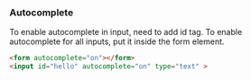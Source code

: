### Autocomplete
To enable autocomplete in input, need to add id tag. To enable autocomplete for all inputs, put it inside the form element.
```html
<form autocomplete="on"></form>
<input id="hello" autocomplete="on" type="text" >
```
